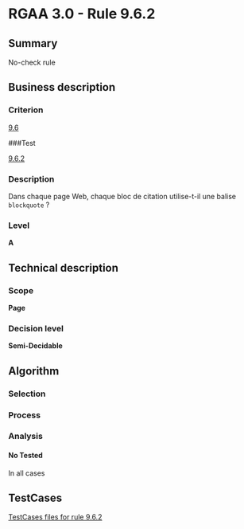 # RGAA 3.0 -  Rule 9.6.2

## Summary

No-check rule

## Business description

### Criterion

[9.6](http://disic.github.io/rgaa_referentiel_en/RGAA3.0_Criteria_English_version_v1.html#crit-9-6)

###Test

[9.6.2](http://disic.github.io/rgaa_referentiel_en/RGAA3.0_Criteria_English_version_v1.html#test-9-6-2)

### Description

Dans chaque page Web, chaque bloc de citation utilise-t-il une balise `blockquote` ?

### Level

**A**

## Technical description

### Scope

**Page**

### Decision level

**Semi-Decidable**

## Algorithm

### Selection

### Process

### Analysis

#### No Tested 

In all cases



##  TestCases 

[TestCases files for rule 9.6.2](https://github.com/Asqatasun/Asqatasun/tree/master/rules/rules-rgaa3.0/src/test/resources/testcases/rgaa30/Rgaa30Rule090602/) 


